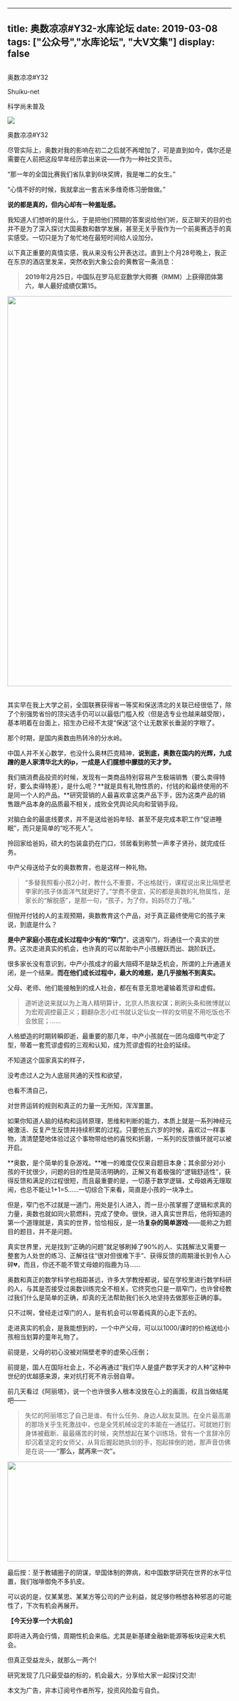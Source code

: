 
---
title:  奥数凉凉#Y32-水库论坛
date: 2019-03-08
tags: ["公众号","水库论坛", "大V文集"]
display: false
---


## 



奥数凉凉#Y32




Shuiku-net




科学尚未普及




<img class="" data-copyright="0" data-ratio="0.4859375" data-s="300,640" src="https://mmbiz.qpic.cn/mmbiz_jpg/Ok4hZ0tV6r66RnNUzJY6QLXdEwibODNQdhPicCpeIr5zdwQebOfRzAW0BuMeWqaGS4Z2zXIhmFAOWmCKcV0kEpeQ/640?wx_fmt=jpeg" data-type="jpeg" data-w="1280" style=""/>

奥数凉凉#Y32



尽管实际上，奥数对我的影响在初二之后就不再增加了，可是直到如今，偶尔还是需要在人前把这段早年经历拿出来说——作为一种社交货币。



“那一年的全国比赛我们省队拿到6块奖牌，我是唯二的女生。”

“心情不好的时候，我就拿出一套吉米多维奇练习册做做。”

**说的都是真的，但内心却有一种羞耻感。**



我知道人们想听的是什么，于是把他们预期的答案说给他们听，反正聊天的目的也并不是为了深入探讨大国奥数和数学发展，甚至无关乎我作为一个前奥赛选手的真实感受。一切只是为了匆忙地在最短时间给人设加分。



以下真正重要的真情实感，我从来没有公开表达过。直到上个月28号晚上，我正在东京的酒店里发呆，突然收到大象公会的黄教官一条消息：



> **2019年2月25日，中国队在罗马尼亚数学大师赛（RMM）上获得团体第六，单人最好成绩仅第15。**



<img class="" data-ratio="0.45423340961098396" src="https://mmbiz.qpic.cn/mmbiz_png/Ok4hZ0tV6r66RnNUzJY6QLXdEwibODNQdJlhoWH2F3e2accYKeC2srKPLfg1HhQw3k7Kd0LuXqs3LiccGGXumLTQ/640?wx_fmt=png" data-type="png" data-w="874" height="auto" width="874"/>&nbsp; &nbsp; &nbsp; &nbsp;

其实早在我上大学之前，全国联赛获得省一等奖和保送清北的关联已经很低了，除了个别强势省份的顶尖选手仍可以以最低门槛入校（但是选专业也越来越受限），基本明着在台面上，招生办已经不太提“保送”这个让无数家长垂涎的字眼了。



那个时期，是国内奥数由热转冷的分水岭。



中国人并不关心数学，也没什么奥林匹克精神，**说到底，奥数在国内的光辉，九成蹭的是人家清华北大的ip，一成是人们臆想中朦胧的天才梦。**



我们搞消费品投资的时候，发现有一类商品特别容易产生极端销售（要么卖得特好，要么卖得特差），是什么呢？**就是具有礼物性质的，付钱的和最终使用的不是同一个人的产品。**研究营销的人最喜欢拿这类产品下手，因为这类产品的销售跟产品本身的品质最不相关，成败全凭舆论风向和营销手段。



对脑白金的最底线要求，并不是送给爸妈年轻、甚至不是完成本职工作“促进睡眠”，而只是简单的“吃不死人”。

拎回家给爸妈，硕大的包装盒扔在门口，邻居看到称赞一声孝子贤孙，就完成任务。

中产父母送给子女的奥数教育，也是这样一种礼物。



> “多替我照看小孩2小时，教什么不重要，不出格就行，课程说出来比隔壁老李家的孩子体面洋气就更好了。”学费不便宜，买的都是奥数的礼物属性，是家长的“解脱感”，是那一句，“孩子，为了你，妈妈尽力了哦。”



但抛开付钱的人的主观预期，奥数教育这个产品，对于真正最终使用它的孩子来说，到底是什么？



**是中产家庭小孩在成长过程中少有的“窄门”**，这道窄门，将通往一个真实的世界。这次走进真实的机会，也许真的可以帮助中产小孩鲤跃而出、跳阶跃迁。

很多家长没有意识到，中产小孩成才的最大阻碍不是缺乏机会，所谓的上升通道关闭，是一个结果。**而在他们成长过程中，最大的难题，是几乎接触不到真实。**

父母、老师、他们能接触到的成人社会，都在有意无意地灌输着荒谬和虚假。



> 道听途说来就以为上海人精明算计，北京人热衷权谋；刷刷头条和微博就以为宏观调控最正义；翻翻杂志小红书就认定仙女一样的女明星不用吃饭也不会放屁；……



人格塑造的时期转瞬即逝，最重要的那几年，中产小孩就在一团乌烟瘴气中定了型，带着一套荒谬虚假的三观和认知，成为荒谬虚假的社会的延续。



不知道这个国家真实的样子，

没考虑过人之为人底层共通的天性和欲望，

也看不清自己，

对世界运转的规则和真正的力量一无所知，浑浑噩噩。



如果你知道人脑的结构和运转原理，思维和判断的能力，本质上就是一系列神经元被激活、反复产生反馈并持续积累的过程。只要他五六岁的时候，喜欢过一样事物，清清楚楚地体验过这个事物带给他的喜悦和折磨，一系列的反馈循环就可以被开启。



**奥数，是个简单的复杂游戏。**唯一的难度仅仅来自题目本身；其余部分对小孩的干扰很少，问题的目的性是简洁明确的，正解又有着极强的“逻辑舒适性”，获得反馈和满足的过程很短，而且最重要的是，一切基于数学逻辑，丈母娘再无理取闹，也总不能让1+1=5……一切综合下来看，简直是小孩的一块净土。



但是，窄门也不过就是一道门，用处是引人进入，而一旦小孩掌握了逻辑和求真的力量，奥数也就如同火箭燃料，完成了使命。很快，进入真实世界后，他将知道的第一个道理就是，真实的世界，恰恰相反，是一场**复杂的简单游戏**——能称之为题目的题目，并不是问题。



真实世界里，光是找到“正确的问题”就足够刷掉了90%的人、实践解法又需要一整套为人处世的练习、正解往往“很对但很难下手”、获得反馈的周期漫长到令人心碎💔，而且，你还不能不管丈母娘的指鹿为马……



奥数和真正的数学科学也相距甚远，许多大学教授都说，留在学校里进行数学科研的人，与其是否接受过奥数训练完全不相关。它终究也只是一扇窄门，也许曾经教过我们什么是简单的正确，却真的无法帮助我们长久地坚持去做那些正确的事。

只不过啊，曾经走过窄门的人，是有机会可以带着纯真的心走下去的。



走进真实的机会，是我能想到的，一个中产父母，可以以1000/课时的价格送给小孩相当划算的童年礼物了。



前提是，父母的初心没被对隔壁老李的虚荣心压倒；

前提是，国人在国际社会上，不必再通过“我们华人是盛产数学天才的人种”这种中世纪的优越感来源，来对抗打死不肯示弱自卑。



前几天看过《阿丽塔》，说一个也许很多人根本没放在心上的画面，权且当做结尾吧——



> 失忆的阿丽塔忘了自己是谁、有什么任务、身边人敌友莫测。在全片最高潮的那场关乎生死激战中，也是全凭机械设定的本能在一通猛打。可就她打到身体被截断、最最痛苦的时候，突然想起在某个训练场，曾有一个言辞冷厉却沉着坚定的女师父，从背后握起她执剑的手，抱起摔倒的她，那声音仿佛是在说——**“那么，就再来一次”。**



<img class="" data-croporisrc="http://mmbiz.qpic.cn/mmbiz_png/Ok4hZ0tV6r66RnNUzJY6QLXdEwibODNQdRBld9JPvK4liciaYXibjAtXvKTKZNoz0b6aric0eBib9k5KXh9q93j2mI8g/0?wx_fmt=png" data-cropx1="0" data-cropx2="1080" data-cropy1="0" data-cropy2="435.1079136690647" data-ratio="0.4027777777777778" src="https://mmbiz.qpic.cn/mmbiz_jpg/Ok4hZ0tV6r66RnNUzJY6QLXdEwibODNQdxdTIicPYx4jy6UfGVrjDzrv1rAyH0fATtjumDtb440vmft36y188ialw/640?wx_fmt=jpeg" data-type="jpeg" data-w="1080" style="width: 556px;height: 224px;"/>



最后按：至于教辅圈子的阴谋，举国体制的弊病，和中国数学研究在世界的水平位置，我们咖啡御免不多扒皮。

可以说的是，仅某某思、某某方等公司的产业利益，就足够你畅想各种邪恶的可能性了，下次有机会再展开。







**【今天分享一个大机会】**



即将进入两会行情，周期性机会来临。尤其是新基建金融新能源等板块迎来大机会。



但真正受益龙头，就那么一两个!



研究发现了几只最受益的标的，机会最大，分享给大家一起探讨交流!





本文为广告，非本订阅号作者所写，投资风险盈亏自负。









